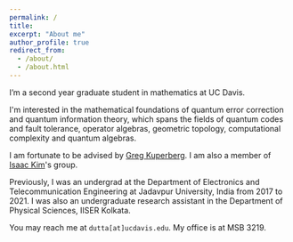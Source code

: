 ```yaml
---
permalink: /
title:
excerpt: "About me"
author_profile: true
redirect_from: 
  - /about/
  - /about.html
---
```


I’m a second year graduate student in mathematics at UC Davis. 

I'm interested in the mathematical foundations of quantum error correction and quantum information theory, which spans the fields of quantum codes and fault tolerance, operator algebras, geometric topology, computational complexity and quantum algebras.

I am fortunate to be advised by <a href="https://www.math.ucdavis.edu/~greg" target="_blank">Greg Kuperberg</a>. I am also a member of <a href="https://www.isaackimquantum.com" target="_blank">Isaac Kim</a>'s group.

Previously, I was an undergrad at the Department of Electronics and Telecommunication Engineering at Jadavpur University, India from 2017 to 2021. I was also an undergraduate research assistant in the Department of Physical Sciences, IISER Kolkata.

You may reach me at `dutta[at]ucdavis.edu`. My office is at MSB 3219.
